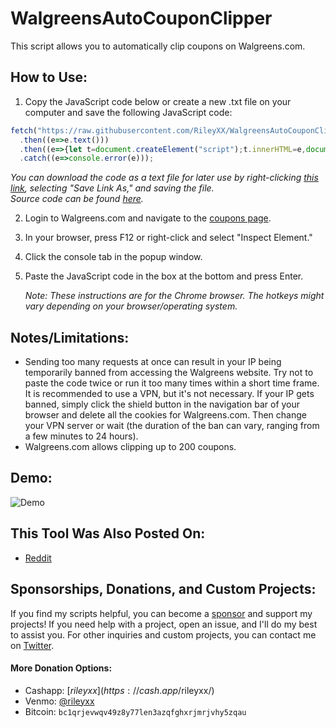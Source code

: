 # WalgreensAutoCouponClipper

This script allows you to automatically clip coupons on Walgreens.com.

## How to Use:

1. Copy the JavaScript code below or create a new .txt file on your computer and save the following JavaScript code:
```javascript
fetch("https://raw.githubusercontent.com/RileyXX/WalgreensAutoCouponClipper/main/WalgreensAutoCouponClipper.js")
  .then((e=>e.text()))
  .then((e=>{let t=document.createElement("script");t.innerHTML=e,document.body.appendChild(t)}))
  .catch((e=>console.error(e)));
```
_You can download the code as a text file for later use by right-clicking [this link](https://raw.githubusercontent.com/RileyXX/WalgreensAutoCouponClipper/main/WalgreensAutoCouponClipper.txt), selecting "Save Link As," and saving the file. <br>Source code can be found [here](https://github.com/RileyXX/WalgreensAutoCouponClipper/blob/main/WalgreensAutoCouponClipper.js)._

2. Login to Walgreens.com and navigate to the [coupons page](https://www.walgreens.com/offers/offers.jsp/).
3. In your browser, press F12 or right-click and select "Inspect Element."
4. Click the console tab in the popup window.
5. Paste the JavaScript code in the box at the bottom and press Enter.

   *Note: These instructions are for the Chrome browser. The hotkeys might vary depending on your browser/operating system.*

## Notes/Limitations:
- Sending too many requests at once can result in your IP being temporarily banned from accessing the Walgreens website. Try not to paste the code twice or run it too many times within a short time frame. It is recommended to use a VPN, but it's not necessary. If your IP gets banned, simply click the shield button in the navigation bar of your browser and delete all the cookies for Walgreens.com. Then change your VPN server or wait (the duration of the ban can vary, ranging from a few minutes to 24 hours).
- Walgreens.com allows clipping up to 200 coupons.

## Demo:
![Demo](https://github.com/RileyXX/WalgreensAutoCouponClipper/raw/main/demo.gif)

## This Tool Was Also Posted On:
- [Reddit](https://www.reddit.com/r/WalgreensStores/comments/17xczj4/auto_clip_all_coupons_script_for_walgreenscom/)

## Sponsorships, Donations, and Custom Projects:
If you find my scripts helpful, you can become a [sponsor](https://github.com/sponsors/RileyXX) and support my projects! If you need help with a project, open an issue, and I'll do my best to assist you. For other inquiries and custom projects, you can contact me on [Twitter](https://twitter.com/RileyxBell).

#### More Donation Options:
- Cashapp: [$rileyxx](https://cash.app/$rileyxx/)
- Venmo: [@rileyxx](https://account.venmo.com/u/rileyxx)
- Bitcoin: `bc1qrjevwqv49z8y77len3azqfghxrjmrjvhy5zqau`
